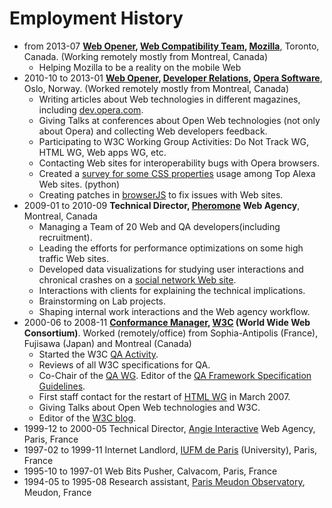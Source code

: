 # Employment History

* from 2013-07 **[Web Opener](http://www.otsukare.info/), [Web Compatibility Team](http:///), [Mozilla](http://mozilla.org/)**, Toronto, Canada. (Working remotely mostly from Montreal, Canada)
  * Helping Mozilla to be a reality on the mobile Web
* 2010-10 to 2013-01 **[Web Opener](http://my.opera.com/karlcow/), [Developer Relations](http://dev.opera.com/), [Opera Software](http://opera.com/)**, Oslo, Norway. (Worked remotely mostly from Montreal, Canada)
  * Writing articles about Web technologies in different magazines, including [dev.opera.com](http://dev.opera.com/author/karlcow).
  * Giving Talks at conferences about Open Web technologies (not only about Opera) and collecting Web developers feedback.
  * Participating to W3C Working Group Activities: Do Not Track WG, HTML WG, Web apps WG, etc.
  * Contacting Web sites for interoperability bugs with Opera browsers.
  * Created a [survey for some CSS properties](https://github.com/karlcow/websurvey) usage among Top Alexa Web sites. (python)
  * Creating patches in [browserJS](http://www.opera.com/docs/browserjs/) to fix issues with Web sites.
* 2009-01 to 2010-09 **Technical Director, [Pheromone](http://lab.pheromone.ca/) Web Agency**, Montreal, Canada
  * Managing a Team of 20 Web and QA developers(including recruitment).
  * Leading the efforts for performance optimizations on some high traffic Web sites.
  * Developed data visualizations for studying user interactions and chronical crashes on a [social network Web site](http://legrandclub.rds.ca/).
  * Interactions with clients for explaining the technical implications.
  * Brainstorming on Lab projects.
  * Shaping internal work interactions and the Web agency workflow.
* 2000-06 to 2008-11 **[Conformance Manager](http://www.w3.org/People/karl/), [W3C](http://www.w3.org/) (World Wide Web Consortium)**. Worked (remotely/office) from Sophia-Antipolis (France), Fujisawa (Japan) and Montreal (Canada)
  * Started the W3C [QA Activity](http://www.w3.org/QA/Activity.html).
  * Reviews of all W3C specifications for QA.
  * Co-Chair of the [QA WG](http://www.w3.org/QA/WG/). Editor of the [QA Framework Specification Guidelines](http://www.w3.org/TR/qaframe-spec).
  * First staff contact for the restart of [HTML WG](http://www.w3.org/html/wg/) in March 2007.
  * Giving Talks about Open Web technologies and W3C.
  * Editor of the [W3C blog](http://www.w3.org/QA/).
* 1999-12 to 2000-05 Technical Director, [Angie Interactive](http://www.angie.fr/) Web Agency, Paris, France
* 1997-02 to 1999-11 Internet Landlord, [IUFM de Paris](http://www.paris.iufm.fr/) (University), Paris, France
* 1995-10 to 1997-01 Web Bits Pusher, Calvacom, Paris, France
* 1994-05 to 1995-08 Research assistant, [Paris Meudon Observatory](http://www.obspm.fr/), Meudon, France